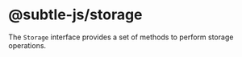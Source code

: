 # @subtle-js/storage

The `Storage` interface provides a set of methods to perform storage operations.
